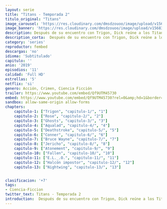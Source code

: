 ```yaml
---
layout: serie
title: "Titans - Temporada 2"
titulo_original: "Titans"
image_carousel: 'https://res.cloudinary.com/dmsdzouoo/image/upload/v1568314385/titants2-min_lhwmsz.jpg'
image_banner: 'https://res.cloudinary.com/dmsdzouoo/image/upload/v1568314385/titans-temporada-dos-trailer-netflix-min_gdqrwi.jpg'
description: Después de su encuentro con Trigon, Dick reúne a los Titanes. Bajo su supervisión en su nuevo hogar en la Torre de los Titanes, Rachel, Gar y Jason Todd entrenan juntos para perfeccionar sus habilidades de héroe y trabajar juntos como un equipo. A ellos se unen Hank Hall y Dawn Granger, también conocidos como Hawk y Dove, y Donna Troy, también conocida como Wonder Girl. Aunque estos Titanes originales intentan hacer la transición a una vida normal, cuando los viejos enemigos resurgen, todos deben unirse para ocuparse de los asuntos pendientes. Y a medida que esta familia de viejos y nuevos Titanes, incluidos Conner Kent y Rose Wilson, aprenden a coexistir, la llegada de Deathstroke saca a la luz los pecados de los viejos Titanes que amenazan con desgarrar a esta nueva familia de Titanes una vez más.
description_corta:  Después de su encuentro con Trigon, Dick reúne a los Titanes. Bajo su supervisión en su nuevo hogar en la Torre de los Titanes, Rachel, Gar y Jason Todd entrenan juntos para perfeccionar sus habilidades de héroe y trabajar juntos como un equipo. A ellos se unen..
category: 'series'
reproductor: fembed
descargas: 'no'
idioma: 'Subtitulado'
capitulo: ''
anio: '2019'
episodios: '11'
calidad: 'Full HD'
estrellas: '5'
netflix: 'si'
genero: Acción, Crimen, Ciencia Ficción
trailer: https://www.youtube.com/embed/Qf9UTM45730
embed: https://www.youtube.com/embed/Qf9UTM45730?rel=0&amp;hd=1&border=0&wmode=opaque&enablejsapi=1&modestbranding=1&controls=1&showinfo=1
sandbox: allow-same-origin allow-forms 
chapters:
    capitulo-1: ["Trigon", "capitulo-1/", "1"]
    capitulo-2: ["Rose", "capitulo-2/", "2"]
    capitulo-3: ["Ghosts", "capitulo-3/", "3"]
    capitulo-4: ["Aqualad", "capitulo-4/", "4"]
    capitulo-5: ["Deathstroke", "capitulo-5/", "5"]
    capitulo-6: ["Conner", "capitulo-6/", "6"]
    capitulo-7: ["Bruce Wayne", "capitulo-7/", "7"]
    capitulo-8: ["Jericho", "capitulo-8/", "8"]
    capitulo-9: ["Atonement", "capitulo-9/", "9"]
    capitulo-10: ["Fallen", "capitulo-10/", "10"]
    capitulo-11: ["E.L._.O.", "capitulo-11/", "11"]
    capitulo-12: ["Halcón impostor", "capitulo-12/", "12"]
    capitulo-13: ["Nightwing", "capitulo-13/", "13"]


clasificacion: '+7'
tags:
- Ciencia-Ficcion
twitter_text: Titans - Temporada 2
introduction:  Después de su encuentro con Trigon, Dick reúne a los Titanes. Bajo su supervisión en su nuevo hogar en la Torre de los Titanes, Rachel, Gar y Jason Todd entrenan juntos para perfeccionar sus habilidades de héroe y trabajar juntos como un equipo. A ellos se unen
---
```












